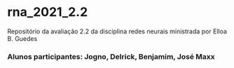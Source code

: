 # rna_2021_2.2
Repositório da avaliação 2.2 da disciplina redes neurais ministrada por Elloa B. Guedes

### Alunos participantes: Jogno, Delrick, Benjamim, José Maxx
